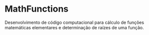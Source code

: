 # MathFunctions
Desenvolvimento de código computacional para cálculo de funções matemáticas elementares e determinação de raízes de uma função.
